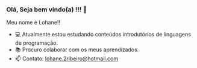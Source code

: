 ### Olá, Seja bem vindo(a) !!! 👋

  Meu nome é Lohane!!
- 💻 Atualmente estou estudando conteúdos introdutórios de linguagens de programação.
- 📚 Procuro colaborar com os meus aprendizados.
- 📫 Contato: lohane.2ribeiro@hotmail.com


